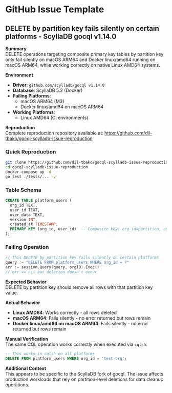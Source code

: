 # GitHub Issue Template

## DELETE by partition key fails silently on certain platforms - ScyllaDB gocql v1.14.0

**Summary**  
DELETE operations targeting composite primary key tables by partition key only fail silently on macOS ARM64 and Docker linux/amd64 running on macOS ARM64, while working correctly on native Linux AMD64 systems.

**Environment**
- **Driver**: `github.com/scylladb/gocql v1.14.0`
- **Database**: ScyllaDB 5.2 (Docker)
- **Failing Platforms**: 
  - macOS ARM64 (M3)  
  - Docker linux/amd64 on macOS ARM64
- **Working Platforms**:
  - Linux AMD64 (CI environments)

**Reproduction**  
Complete reproduction repository available at: https://github.com/dil-tbako/gocql-scylladb-issue-reproduction

### Quick Reproduction
```bash
git clone https://github.com/dil-tbako/gocql-scylladb-issue-reproduction
cd gocql-scylladb-issue-reproduction
docker-compose up -d
go test ./tests/... -v
```

### Table Schema
```sql
CREATE TABLE platform_users (
  org_id TEXT,
  user_id TEXT,
  user_data TEXT,
  version INT,
  created_at TIMESTAMP,
  PRIMARY KEY (org_id, user_id)  -- Composite key: org_id=partition, user_id=clustering
);
```

### Failing Operation
```go
// This DELETE by partition key fails silently on certain platforms
query := "DELETE FROM platform_users WHERE org_id = ?"
err := session.Query(query, orgID).Exec()
// err == nil but deletion doesn't occur
```

**Expected Behavior**  
DELETE by partition key should remove all rows with that partition key value.

**Actual Behavior**
- **Linux AMD64**: Works correctly - all rows deleted
- **macOS ARM64**: Fails silently - no error returned but rows remain
- **Docker linux/amd64 on macOS ARM64**: Fails silently - no error returned but rows remain

**Manual Verification**  
The same CQL operation works correctly when executed via `cqlsh`:
```sql
-- This works in cqlsh on all platforms
DELETE FROM platform_users WHERE org_id = 'test-org';
```

**Additional Context**  
This appears to be specific to the ScyllaDB fork of gocql. The issue affects production workloads that rely on partition-level deletions for data cleanup operations.